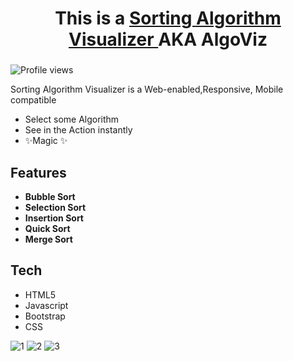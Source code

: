 <h1 align="center">This is a  <a href="https://satyasharma73.github.io/AlgoViz/">Sorting Algorithm Visualizer </a> AKA AlgoViz</h1>
<h3 align="center"></h3>

![Profile views](https://gpvc.arturio.dev/SatyaSharma73) 

Sorting Algorithm Visualizer is a Web-enabled,Responsive, Mobile compatible

- Select some Algorithm
- See in the Action instantly
- ✨Magic ✨

## Features

- **Bubble Sort**
- **Selection Sort**
- **Insertion Sort**
- **Quick Sort**
- **Merge Sort**

## Tech

- HTML5 
- Javascript
- Bootstrap 
- CSS



![1](https://user-images.githubusercontent.com/71933842/123501185-a649f000-d660-11eb-8861-3bbc0f99dfcc.JPG)
![2](https://user-images.githubusercontent.com/71933842/123501186-a6e28680-d660-11eb-873c-cfb6414ce913.JPG)
![3](https://user-images.githubusercontent.com/71933842/123501187-a813b380-d660-11eb-838d-a1ad6117d11b.JPG)


